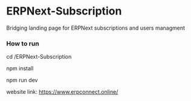 # ERPNext-Subscription
Bridging landing page for ERPNext subscriptions and users managment

### How to run
cd /ERPNext-Subscription

npm install

npm run dev


website link: https://www.erpconnect.online/
